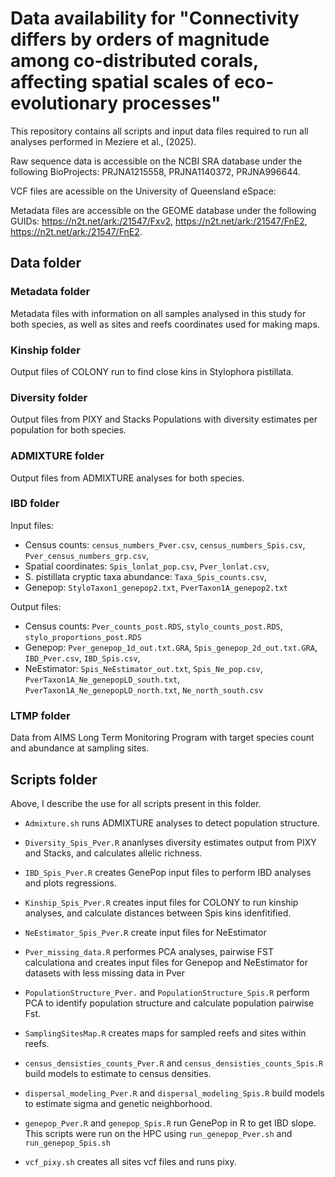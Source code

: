 # Data availability for "Connectivity differs by orders of magnitude among co-distributed corals, affecting spatial scales of eco-evolutionary processes" #

This repository contains all scripts and input data files required to run all analyses performed in Meziere et al., (2025).

Raw sequence data is accessible on the NCBI SRA database under the following BioProjects: PRJNA1215558, PRJNA1140372, PRJNA996644.

VCF files are acessible on the University of Queensland eSpace: <add link>

Metadata files are accessible on the GEOME database under the following GUIDs:  https://n2t.net/ark:/21547/Fxv2, https://n2t.net/ark:/21547/FnE2, https://n2t.net/ark:/21547/FnE2.

## Data folder ##

### Metadata folder ###

Metadata files with information on all samples analysed in this study for both species, as well as sites and reefs coordinates used for making maps.

### Kinship folder ###

Output files of COLONY run to find close kins in Stylophora pistillata.

### Diversity folder ###

Output files from PIXY and Stacks Populations with diversity estimates per population for both species.

### ADMIXTURE folder ###

Output files from ADMIXTURE analyses for both species.

### IBD folder ###

Input files: 
  * Census counts: `census_numbers_Pver.csv`, `census_numbers_Spis.csv`, `Pver_census_numbers_grp.csv`, 
  * Spatial coordinates: `Spis_lonlat_pop.csv`, `Pver_lonlat.csv`,
  * S. pistillata cryptic taxa abundance: `Taxa_Spis_counts.csv`,
  * Genepop: `StyloTaxon1_genepop2.txt`, `PverTaxon1A_genepop2.txt`

Output files: 
 * Census counts: `Pver_counts_post.RDS`, `stylo_counts_post.RDS`, `stylo_proportions_post.RDS`
 * Genepop: `Pver_genepop_1d_out.txt.GRA`, `Spis_genepop_2d_out.txt.GRA`, `IBD_Pver.csv`, `IBD_Spis.csv`,
 * NeEstimator: `Spis_NeEstimator_out.txt`, `Spis_Ne_pop.csv`, `PverTaxon1A_Ne_genepopLD_south.txt`, `PverTaxon1A_Ne_genepopLD_north.txt`, `Ne_north_south.csv`

### LTMP folder ###

Data from AIMS Long Term Monitoring Program with target species count and abundance at sampling sites.

## Scripts folder ##

Above, I describe the use for all scripts present in this folder.

* `Admixture.sh` runs ADMIXTURE analyses to detect population structure.

* `Diversity_Spis_Pver.R` ananlyses diversity estimates output from PIXY and Stacks, and calculates allelic richness.

* `IBD_Spis_Pver.R` creates GenePop input files to perform IBD analyses and plots regressions.

* `Kinship_Spis_Pver.R` creates input files for COLONY to run kinship analyses, and calculate distances between Spis kins idenfitified.

* `NeEstimator_Spis_Pver.R` create input files for NeEstimator

* `Pver_missing_data.R` performes PCA analyses, pairwise FST calculationa and creates input files for Genepop and NeEstimator for datasets with less missing data in Pver 

* `PopulationStructure_Pver.` and `PopulationStructure_Spis.R` perform PCA to identify population structure and calculate population pairwise Fst.

* `SamplingSitesMap.R` creates maps for sampled reefs and sites within reefs.

* `census_densisties_counts_Pver.R` and `census_densisties_counts_Spis.R` build models to estimate to census densities.

* `dispersal_modeling_Pver.R` and `dispersal_modeling_Spis.R` build models to estimate sigma and genetic neighborhood.

* `genepop_Pver.R` and `genepop_Spis.R` run GenePop in R to get IBD slope. This scripts were run on the HPC using `run_genepop_Pver.sh` and `run_genepop_Spis.sh`

* `vcf_pixy.sh` creates all sites vcf files and runs pixy.
